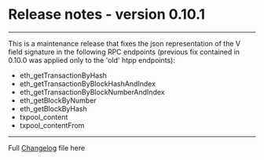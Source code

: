 # Release notes - version 0.10.1
---

This is a maintenance release that fixes the json representation of the V field signature in the following RPC endpoints (previous fix contained in 0.10.0 was applied only to the 'old' htpp endpoints):  

- eth_getTransactionByHash  
- eth_getTransactionByBlockHashAndIndex  
- eth_getTransactionByBlockNumberAndIndex  
- eth_getBlockByNumber  
- eth_getBlockByHash  
- txpool_content  
- txpool_contentFrom  

---
Full [Changelog](/CHANGELOG.md) file here

